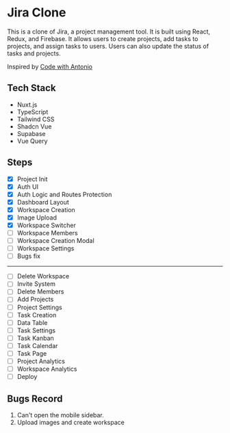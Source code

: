 # Jira Clone

This is a clone of Jira, a project management tool. It is built using React, Redux, and Firebase. It allows users to create projects, add tasks to projects, and assign tasks to users. Users can also update the status of tasks and projects.

Inspired by [Code with Antonio](https://www.youtube.com/watch?v=Av9C7xlV0fA&t=27344s)

## Tech Stack
- Nuxt.js
- TypeScript
- Tailwind CSS
- Shadcn Vue
- Supabase
- Vue Query

## Steps
- [x] Project Init
- [x] Auth UI
- [x] Auth Logic and Routes Protection
- [x] Dashboard Layout
- [x] Workspace Creation
- [x] Image Upload
- [x] Workspace Switcher
- [ ] Workspace Members
- [ ] Workspace Creation Modal
- [ ] Workspace Settings
- [ ] Bugs fix
---
- [ ] Delete Workspace
- [ ] Invite System
- [ ] Delete Members
- [ ] Add Projects
- [ ] Project Settings
- [ ] Task Creation
- [ ] Data Table
- [ ] Task Settings
- [ ] Task Kanban
- [ ] Task Calendar
- [ ] Task Page
- [ ] Project Analytics
- [ ] Workspace Analytics
- [ ] Deploy

## Bugs Record
1. Can't open the mobile sidebar.
2. Upload images and create workspace
